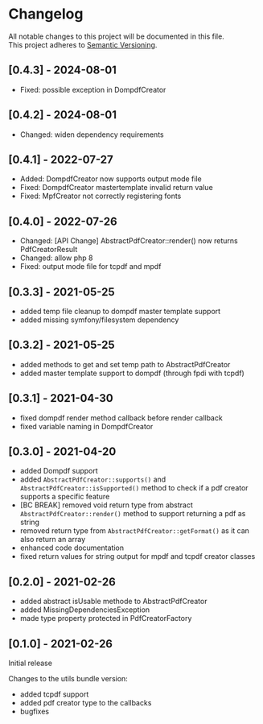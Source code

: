 # Changelog
All notable changes to this project will be documented in this file.   
This project adheres to [Semantic Versioning](https://semver.org/spec/v2.0.0.html).

## [0.4.3] - 2024-08-01
- Fixed: possible exception in DompdfCreator

## [0.4.2] - 2024-08-01
- Changed: widen dependency requirements

## [0.4.1] - 2022-07-27
- Added: DompdfCreator now supports output mode file
- Fixed: DompdfCreator mastertemplate invalid return value
- Fixed: MpfCreator not correctly registering fonts

## [0.4.0] - 2022-07-26
- Changed: [API Change] AbstractPdfCreator::render() now returns PdfCreatorResult
- Changed: allow php 8
- Fixed: output mode file for tcpdf and mpdf

## [0.3.3] - 2021-05-25
- added temp file cleanup to dompdf master template support
- added missing symfony/filesystem dependency

## [0.3.2] - 2021-05-25
- added methods to get and set temp path to AbstractPdfCreator
- added master template support to dompdf (through fpdi with tcpdf)

## [0.3.1] - 2021-04-30
- fixed dompdf render method callback before render callback
- fixed variable naming in DompdfCreator

## [0.3.0] - 2021-04-20
- added Dompdf support
- added `AbstractPdfCreator::supports()` and `AbstractPdfCreator::isSupported()` method to check if a pdf creator supports a specific feature
- [BC BREAK] removed void return type from abstract `AbstractPdfCreator::render()` method to support returning a pdf as string
- removed return type from `AbstractPdfCreator::getFormat()` as it can also return an array
- enhanced code documentation
- fixed return values for string output for mpdf and tcpdf creator classes

## [0.2.0] - 2021-02-26
- added abstract isUsable methode to AbstractPdfCreator
- added MissingDependenciesException
- made type property protected in PdfCreatorFactory

## [0.1.0] - 2021-02-26

Initial release

Changes to the utils bundle version:
- added tcpdf support
- added pdf creator type to the callbacks
- bugfixes
